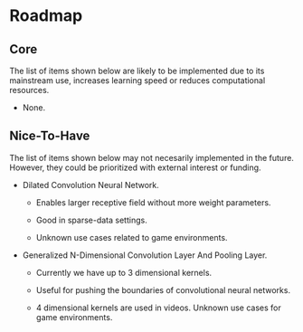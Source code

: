 # Roadmap

## Core

The list of items shown below are likely to be implemented due to its mainstream use, increases learning speed or reduces computational resources.

* None.

## Nice-To-Have

The list of items shown below may not necesarily implemented in the future. However, they could be prioritized with external interest or funding.

* Dilated Convolution Neural Network.

  * Enables larger receptive field without more weight parameters.

  * Good in sparse-data settings.

  * Unknown use cases related to game environments.

* Generalized N-Dimensional Convolution Layer And Pooling Layer.

  * Currently we have up to 3 dimensional kernels.

  * Useful for pushing the boundaries of convolutional neural networks.

  * 4 dimensional kernels are used in videos. Unknown use cases for game environments.
